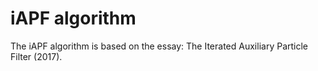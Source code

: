 # iAPF algorithm

The iAPF algorithm is based on the essay: The Iterated Auxiliary Particle Filter (2017).
